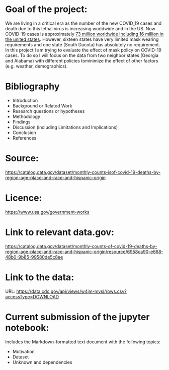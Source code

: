 # Goal of the project:
We are living in a critical era as the number of the new COVID_19 cases and death due to this lethal virus is increasing worldwide and in the US. Now COVID-19 cases is approximately [73 million worldwide including 16 million in the united states](https://github.com/https://coronavirus.jhu.edu/map.html). However, sixteen states have very limited mask wearing requirements and one state (South Dacota) has absolutely no requirement. In this project I am trying to evaluate the effect of mask policy on COVID-19 cases. To do so I will focus on the data from two neighbor states (Georgia and Alabama) with different policies tominimize the effect of other factors (e.g. weather, demographics).  

# Bibliography
- Introduction
- Background or Related Work
- Research questions or hypotheses
- Methodology
- Findings
- Discussion (including Limitations and Implications)
- Conclusion
- References

# Source:
https://catalog.data.gov/dataset/monthly-counts-isof-covid-19-deaths-by-region-age-place-and-race-and-hispanic-origin

# Licence:

https://www.usa.gov/government-works


# Link to relevant data.gov:
https://catalog.data.gov/dataset/monthly-counts-of-covid-19-deaths-by-region-age-place-and-race-and-hispanic-origin/resource/6958ca90-e668-48b0-9b85-99580de5c8ee


# Link to the data: 
URL: https://data.cdc.gov/api/views/w4jm-mysj/rows.csv?accessType=DOWNLOAD

# Current submission of the jupyter notebook:
Includes the Markdown-formatted text document with the following topics:
- Motivation
- Dataset
- Unknown and dependencies
